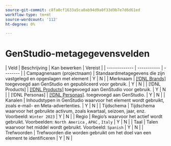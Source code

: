 ```yaml
---
source-git-commit: c8fa0cf1633a5ca0ab94d9a0f33d9b7e7d6d61ed
workflow-type: tm+mt
source-wordcount: '112'
ht-degree: 0%

---
```

# GenStudio-metagegevensvelden

<!-- copied this table right into the topic bc was having trouble with snippet injection error -->

| Veld | Beschrijving | Kan bewerken | Vereist |
| ------------- | ----------- | -------- |
| Campagnenaam (projectnaam) | Standaardmetagegevens die zijn vastgelegd en opgeslagen met element | Y | N |
| Merknaam | [[!DNL Brands]](/help/user-guide/guidelines/brands.md) toegevoegd aan GenStudio en gepubliceerd voor gebruik. | Y | N |
| [!DNL Products] | [[!DNL Products]](/help/user-guide/guidelines/products.md) toegevoegd aan GenStudio voor gebruik. | Y | N |
| [!DNL Personas] | [[!DNL Personas]](/help/user-guide/guidelines/personas.md). toegevoegd aan GenStudio. | Y | N |
| Kanalen | Inhoudstypen in GenStudio waarvoor het element wordt gebruikt, zoals e-mail- en Meta-advertenties. | Y | N |
| Tijdschema | Tijdschema waarvoor het gebruikte activum, zoals kwartaal, seizoen, jaar, enz. Voorbeeld: `Winter 2023` | Y | N |
| Regio | Regio’s waarvoor het actief wordt gebruikt. Voorbeelden: `North America` , `APAC` , `Italy` | Y | N |
| Taal | Talen waarvoor het middel wordt gebruikt. Voorbeeld: `Spanish` | Y | N |
| Trefwoorden | Trefwoorden die worden gebruikt om het doel van een element te identificeren | Y | N |
<!-- 
| Prompt        | Metadata that describes information used to generate asset | N |
| Filename      | Default metadata captured and stored with asset | N |
| File format   | Default metadata captured and stored with asset | N |
| Timestamps    | Default metadata captured and stored with asset | N |
| Size          | Default metadata captured and stored with asset | N |
| Color tag     | **Colors**: Red, Dark_Red, Magenta, Yellow, Mustard, Pink, Dark_Pink, Gold, Orange, Mud_Green, Black, White, Off_White, Gray, Dark_Gray, Silver, Cream, Khaki, Brown, Dark_Brown, Maroon, Tan, Beige, Olive, Green, Bright_Green, Dark_Green, Light_Green, Blue, Dark_Blue, Light_Blue, Royal_Blue, Cyan, Violet, Purple, Lavender, Turquoise, Plum, Emerald, Lilac<br>**Tone**: Warm, Neutral, Cool | N |
| Smart tag     | Keywords assigned by AI based on characteristics identified in the content | N | -->

<!--
Description should include any defaults or ranges.
Not sure which metadata they will restrict from edit. Do we need to distinguish changes made during creation process or AFTER the content creation and approval. Obviously data assigned by machine is not editable.
-->
